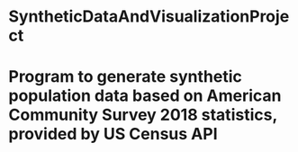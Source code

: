 # SyntheticDataAndVisualizationProject
# Program to generate synthetic population data based on American Community Survey 2018 statistics, provided by US Census API
